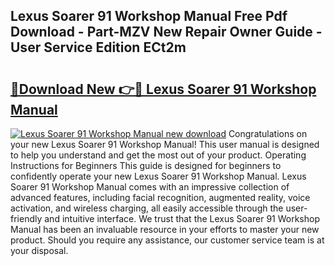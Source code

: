 ## Lexus Soarer 91 Workshop Manual Free Pdf Download - Part-MZV New Repair Owner Guide - User Service Edition ECt2m

# <h2><a href="http://bc56604.oget.top/?id=Lexus+Soarer+91+Workshop+Manual">🔗Download New 👉🔴 Lexus Soarer 91 Workshop Manual</a></h2>

[![Lexus Soarer 91 Workshop Manual new download](https://i.imgur.com/5g1atiW.png)](http://bc56604.oget.top/?id=Lexus+Soarer+91+Workshop+Manual)
Congratulations on your new Lexus Soarer 91 Workshop Manual! This user manual is designed to help you understand and get the most out of your product. Operating Instructions for Beginners This guide is designed for beginners to confidently operate your new Lexus Soarer 91 Workshop Manual. Lexus Soarer 91 Workshop Manual comes with an impressive collection of advanced features, including facial recognition, augmented reality, voice activation, and wireless charging, all easily accessible through the user-friendly and intuitive interface. We trust that the Lexus Soarer 91 Workshop Manual has been an invaluable resource in your efforts to master your new product. Should you require any assistance, our customer service team is at your disposal.
